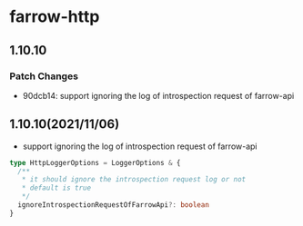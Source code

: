# farrow-http

## 1.10.10

### Patch Changes

- 90dcb14: support ignoring the log of introspection request of farrow-api

## 1.10.10(2021/11/06)

- support ignoring the log of introspection request of farrow-api

```ts
type HttpLoggerOptions = LoggerOptions & {
  /**
   * it should ignore the introspection request log or not
   * default is true
   */
  ignoreIntrospectionRequestOfFarrowApi?: boolean
}
```
